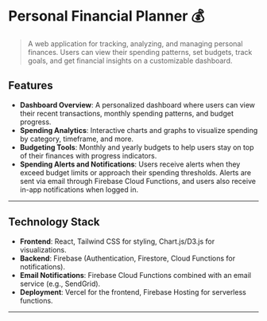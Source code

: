 # Personal Financial Planner 💰

> A web application for tracking, analyzing, and managing personal finances. Users can view their spending patterns, set budgets, track goals, and get financial insights on a customizable dashboard.

## Features

- **Dashboard Overview**: A personalized dashboard where users can view their recent transactions, monthly spending patterns, and budget progress.
- **Spending Analytics**: Interactive charts and graphs to visualize spending by category, timeframe, and more.
- **Budgeting Tools**: Monthly and yearly budgets to help users stay on top of their finances with progress indicators.
- **Spending Alerts and Notifications**: Users receive alerts when they exceed budget limits or approach their spending thresholds. Alerts are sent via email through Firebase Cloud Functions, and users also receive in-app notifications when logged in.

---

## Technology Stack

- **Frontend**: React, Tailwind CSS for styling, Chart.js/D3.js for visualizations.
- **Backend**: Firebase (Authentication, Firestore, Cloud Functions for notifications).
- **Email Notifications**: Firebase Cloud Functions combined with an email service (e.g., SendGrid).
- **Deployment**: Vercel for the frontend, Firebase Hosting for serverless functions.

---
